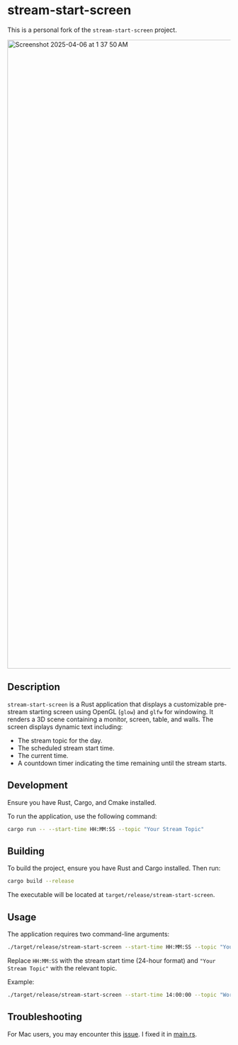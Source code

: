 # stream-start-screen

This is a personal fork of the `stream-start-screen` project.

<img width="1420" alt="Screenshot 2025-04-06 at 1 37 50 AM" src="https://github.com/user-attachments/assets/1f969b2e-4534-4c6a-9d7f-55db332c0b64" />

## Description

`stream-start-screen` is a Rust application that displays a customizable pre-stream starting screen using OpenGL (`glow`) and `glfw` for windowing. It renders a 3D scene containing a monitor, screen, table, and walls. The screen displays dynamic text including:

- The stream topic for the day.
- The scheduled stream start time.
- The current time.
- A countdown timer indicating the time remaining until the stream starts.

## Development

Ensure you have Rust, Cargo, and Cmake installed.

To run the application, use the following command:

```bash
cargo run -- --start-time HH:MM:SS --topic "Your Stream Topic"
```

## Building

To build the project, ensure you have Rust and Cargo installed. Then run:

```bash
cargo build --release
```

The executable will be located at `target/release/stream-start-screen`.

## Usage

The application requires two command-line arguments:

```bash
./target/release/stream-start-screen --start-time HH:MM:SS --topic "Your Stream Topic"
```

Replace `HH:MM:SS` with the stream start time (24-hour format) and `"Your Stream Topic"` with the relevant topic.

Example:

```bash
./target/release/stream-start-screen --start-time 14:00:00 --topic "Working on a Rust project"
```

## Troubleshooting

For Mac users, you may encounter this [issue](https://www.reddit.com/r/opengl/comments/14oazju/version_330_is_not_supported_m1_mac/). I fixed it in [main.rs](src/main.rs#L500-L505).
